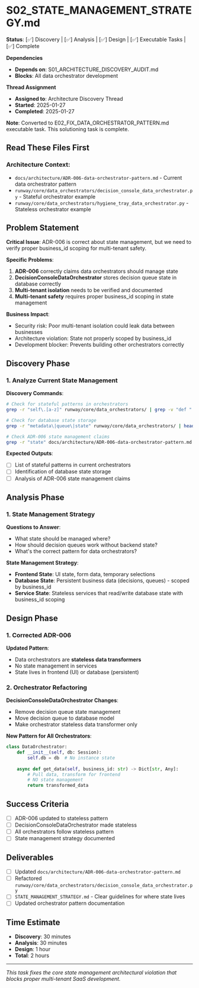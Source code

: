 # S02_STATE_MANAGEMENT_STRATEGY.md

**Status**: [✅] Discovery | [✅] Analysis | [✅] Design | [✅] Executable Tasks | [✅] Complete

**Dependencies**
- **Depends on**: S01_ARCHITECTURE_DISCOVERY_AUDIT.md
- **Blocks**: All data orchestrator development

**Thread Assignment**
- **Assigned to**: Architecture Discovery Thread
- **Started**: 2025-01-27
- **Completed**: 2025-01-27

**Note**: Converted to E02_FIX_DATA_ORCHESTRATOR_PATTERN.md executable task. This solutioning task is complete.

## **Read These Files First**

### **Architecture Context:**
- `docs/architecture/ADR-006-data-orchestrator-pattern.md` - Current data orchestrator pattern
- `runway/core/data_orchestrators/decision_console_data_orchestrator.py` - Stateful orchestrator example
- `runway/core/data_orchestrators/hygiene_tray_data_orchestrator.py` - Stateless orchestrator example

## **Problem Statement**

**Critical Issue**: ADR-006 is correct about state management, but we need to verify proper business_id scoping for multi-tenant safety.

**Specific Problems**:
1. **ADR-006** correctly claims data orchestrators should manage state
2. **DecisionConsoleDataOrchestrator** stores decision queue state in database correctly
3. **Multi-tenant isolation** needs to be verified and documented
4. **Multi-tenant safety** requires proper business_id scoping in state management

**Business Impact**: 
- Security risk: Poor multi-tenant isolation could leak data between businesses
- Architecture violation: State not properly scoped by business_id
- Development blocker: Prevents building other orchestrators correctly

## **Discovery Phase**

### **1. Analyze Current State Management**

**Discovery Commands**:
```bash
# Check for stateful patterns in orchestrators
grep -r "self\.[a-z]" runway/core/data_orchestrators/ | grep -v "def " | head -10

# Check for database state storage
grep -r "metadata\|queue\|state" runway/core/data_orchestrators/ | head -10

# Check ADR-006 state management claims
grep -r "state" docs/architecture/ADR-006-data-orchestrator-pattern.md
```

**Expected Outputs**:
- [ ] List of stateful patterns in current orchestrators
- [ ] Identification of database state storage
- [ ] Analysis of ADR-006 state management claims

## **Analysis Phase**

### **1. State Management Strategy**

**Questions to Answer**:
- What state should be managed where?
- How should decision queues work without backend state?
- What's the correct pattern for data orchestrators?

**State Management Strategy**:
- **Frontend State**: UI state, form data, temporary selections
- **Database State**: Persistent business data (decisions, queues) - scoped by business_id
- **Service State**: Stateless services that read/write database state with business_id scoping

## **Design Phase**

### **1. Corrected ADR-006**

**Updated Pattern**:
- Data orchestrators are **stateless data transformers**
- No state management in services
- State lives in frontend (UI) or database (persistent)

### **2. Orchestrator Refactoring**

**DecisionConsoleDataOrchestrator Changes**:
- Remove decision queue state management
- Move decision queue to database model
- Make orchestrator stateless data transformer only

**New Pattern for All Orchestrators**:
```python
class DataOrchestrator:
    def __init__(self, db: Session):
        self.db = db  # No instance state
    
    async def get_data(self, business_id: str) -> Dict[str, Any]:
        # Pull data, transform for frontend
        # NO state management
        return transformed_data
```

## **Success Criteria**

- [ ] ADR-006 updated to stateless pattern
- [ ] DecisionConsoleDataOrchestrator made stateless
- [ ] All orchestrators follow stateless pattern
- [ ] State management strategy documented

## **Deliverables**

- [ ] Updated `docs/architecture/ADR-006-data-orchestrator-pattern.md`
- [ ] Refactored `runway/core/data_orchestrators/decision_console_data_orchestrator.py`
- [ ] `STATE_MANAGEMENT_STRATEGY.md` - Clear guidelines for where state lives
- [ ] Updated orchestrator pattern documentation

## **Time Estimate**

- **Discovery**: 30 minutes
- **Analysis**: 30 minutes  
- **Design**: 1 hour
- **Total**: 2 hours

---

*This task fixes the core state management architectural violation that blocks proper multi-tenant SaaS development.*
